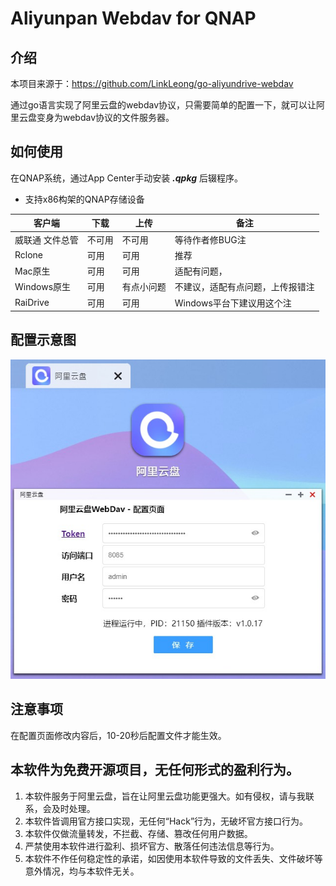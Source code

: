 # Aliyunpan Webdav for QNAP

## 介绍
本项目来源于：https://github.com/LinkLeong/go-aliyundrive-webdav

通过go语言实现了阿里云盘的webdav协议，只需要简单的配置一下，就可以让阿里云盘变身为webdav协议的文件服务器。

## 如何使用
在QNAP系统，通过App Center手动安装 ***.qpkg*** 后辍程序。

* 支持x86构架的QNAP存储设备

| 客户端        | 下载   |  上传  |  备注  |
| --------   | --------  | --------  |--------  |
|威联通 文件总管	|  不可用	 | 不可用	| 等待作者修BUG注  |
| Rclone	| 可用	|  可用 | 推荐| 支持各个系统注  |
| Mac原生	| 可用	|  可用 | 适配有问题，| 不建议使用注  |
| Windows原生	| 可用	| 有点小问题	| 不建议，适配有点问题，上传报错注  |
| RaiDrive	| 可用	| 可用	| Windows平台下建议用这个注  |


## 配置示意图
 ![配置图示](https://github.com/iranee/qnap-aliyunpan-webdav/raw/main/show.jpg)
 
## 注意事项
在配置页面修改内容后，10-20秒后配置文件才能生效。

## 本软件为免费开源项目，无任何形式的盈利行为。
 1. 本软件服务于阿里云盘，旨在让阿里云盘功能更强大。如有侵权，请与我联系，会及时处理。
 2. 本软件皆调用官方接口实现，无任何“Hack”行为，无破坏官方接口行为。
 3. 本软件仅做流量转发，不拦截、存储、篡改任何用户数据。
 4. 严禁使用本软件进行盈利、损坏官方、散落任何违法信息等行为。
 5. 本软件不作任何稳定性的承诺，如因使用本软件导致的文件丢失、文件破坏等意外情况，均与本软件无关。
